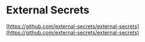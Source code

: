 # External Secrets

[https://github.com/external-secrets/external-secrets](https://github.com/external-secrets/external-secrets)
